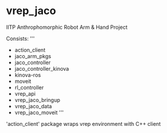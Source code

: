# vrep_jaco

IITP Anthrophomorphic Robot Arm & Hand Project

Consists:
'''
- action_client
- jaco_arm_pkgs
- jaco_controller
- jaco_controller_kinova
- kinova-ros
- moveit
- rl_controller
- vrep_api
- vrep_jaco_bringup
- vrep_jaco_data
- vrep_jaco_moveit
'''

'action_client' package wraps vrep environment with C++ client

